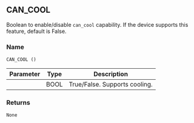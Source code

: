 ## CAN\_COOL

Boolean to enable/disable `can_cool` capability. If the device supports this feature, default is False.


### Name

`CAN_COOL ()`


| Parameter | Type | Description                   |
| --------- | ---- | ----------------------------- |
|           | BOOL | True/False. Supports cooling. |

### Returns

`None`


